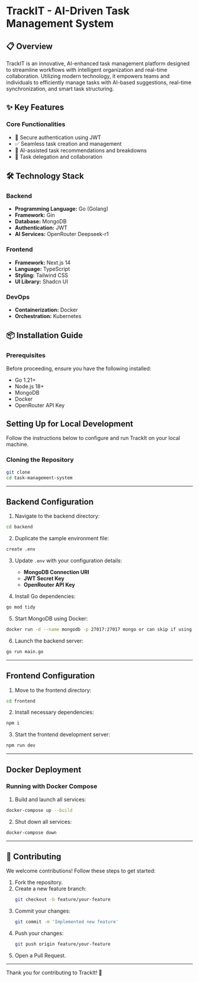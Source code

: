 # TrackIT - AI-Driven Task Management System

## 📋 Overview

TrackIT is an innovative, AI-enhanced task management platform designed to streamline workflows with intelligent organization and real-time collaboration. Utilizing modern technology, it empowers teams and individuals to efficiently manage tasks with AI-based suggestions, real-time synchronization, and smart task structuring.

## ✨ Key Features

### Core Functionalities
- 🔐 Secure authentication using JWT
- ✅ Seamless task creation and management
- 🤖 AI-assisted task recommendations and breakdowns
- 👥 Task delegation and collaboration

## 🛠️ Technology Stack

### Backend
- **Programming Language:** Go (Golang)
- **Framework:** Gin
- **Database:** MongoDB
- **Authentication:** JWT
- **AI Services:** OpenRouter Deepseek-r1

### Frontend
- **Framework:** Next.js 14
- **Language:** TypeScript
- **Styling:** Tailwind CSS
- **UI Library:** Shadcn UI

### DevOps
- **Containerization:** Docker
- **Orchestration:** Kubernetes

## 📦 Installation Guide

### Prerequisites
Before proceeding, ensure you have the following installed:
- Go 1.21+
- Node.js 18+
- MongoDB
- Docker
- OpenRouter API Key

## Setting Up for Local Development

Follow the instructions below to configure and run TrackIt on your local machine.

### Cloning the Repository

```bash
git clone 
cd task-management-system
```

---

## Backend Configuration

1. Navigate to the backend directory:

```bash
cd backend
```

2. Duplicate the sample environment file:

```bash
create .env
```

3. Update `.env` with your configuration details:
   - **MongoDB Connection URI**
   - **JWT Secret Key**
   - **OpenRouter API Key**

4. Install Go dependencies:

```bash
go mod tidy
```

5. Start MongoDB using Docker:

```bash
docker run -d --name mongodb -p 27017:27017 mongo or can skip if using atlas
```

6. Launch the backend server:

```bash
go run main.go
```

---

## Frontend Configuration

1. Move to the frontend directory:

```bash
cd frontend
```

2. Install necessary dependencies:

```bash
npm i
```

3. Start the frontend development server:

```bash
npm run dev
```

---

## Docker Deployment

### Running with Docker Compose

1. Build and launch all services:

```bash
docker-compose up --build
```

2. Shut down all services:

```bash
docker-compose down
```

---

## 🤝 Contributing

We welcome contributions! Follow these steps to get started:

1. Fork the repository.
2. Create a new feature branch:  
   ```bash
   git checkout -b feature/your-feature
   ```
3. Commit your changes:  
   ```bash
   git commit -m 'Implemented new feature'
   ```
4. Push your changes:  
   ```bash
   git push origin feature/your-feature
   ```
5. Open a Pull Request.

---

Thank you for contributing to TrackIt! 🚀
